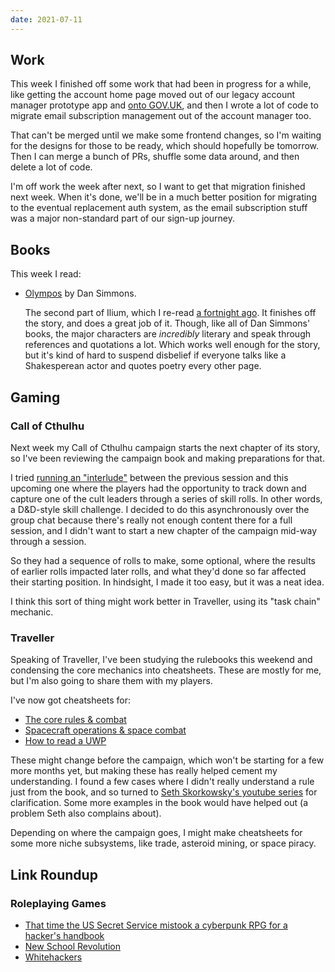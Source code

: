 ```yaml
---
date: 2021-07-11
---
```


## Work

This week I finished off some work that had been in progress for a
while, like getting the account home page moved out of our legacy
account manager prototype app and [onto GOV.UK][], and then I wrote a
lot of code to migrate email subscription management out of the
account manager too.

That can't be merged until we make some frontend changes, so I'm
waiting for the designs for those to be ready, which should hopefully
be tomorrow.  Then I can merge a bunch of PRs, shuffle some data
around, and then delete a lot of code.

I'm off work the week after next, so I want to get that migration
finished next week.  When it's done, we'll be in a much better
position for migrating to the eventual replacement auth system, as the
email subscription stuff was a major non-standard part of our sign-up
journey.

[onto GOV.UK]: https://www.gov.uk/account/home


## Books

This week I read:

- [Olympos][] by Dan Simmons.

  The second part of Ilium, which I re-read [a fortnight ago][].  It
  finishes off the story, and does a great job of it.  Though, like
  all of Dan Simmons' books, the major characters are *incredibly*
  literary and speak through references and quotations a lot.  Which
  works well enough for the story, but it's kind of hard to suspend
  disbelief if everyone talks like a Shakesperean actor and quotes
  poetry every other page.

[Olympos]: https://en.wikipedia.org/wiki/Ilium/Olympos
[a fortnight ago]: notes/145.html


## Gaming

### Call of Cthulhu

Next week my Call of Cthulhu campaign starts the next chapter of its
story, so I've been reviewing the campaign book and making
preparations for that.

I tried [running an "interlude"][] between the previous session and
this upcoming one where the players had the opportunity to track down
and capture one of the cult leaders through a series of skill rolls.
In other words, a D&D-style skill challenge.  I decided to do this
asynchronously over the group chat because there's really not enough
content there for a full session, and I didn't want to start a new
chapter of the campaign mid-way through a session.

So they had a sequence of rolls to make, some optional, where the
results of earlier rolls impacted later rolls, and what they'd done so
far affected their starting position.  In hindsight, I made it too
easy, but it was a neat idea.

I think this sort of thing might work better in Traveller, using its
"task chain" mechanic.

[running an "interlude"]: campaign-notes-2020-05-call-of-cthulhu.html#mon-interlude-1

### Traveller

Speaking of Traveller, I've been studying the rulebooks this weekend
and condensing the core mechanics into cheatsheets.  These are mostly
for me, but I'm also going to share them with my players.

I've now got cheatsheets for:

- [The core rules & combat](notes/147/basics.pdf)
- [Spacecraft operations & space combat](notes/147/spacecraft.pdf)
- [How to read a UWP](notes/147/uwp.pdf)

These might change before the campaign, which won't be starting for a
few more months yet, but making these has really helped cement my
understanding.  I found a few cases where I didn't really understand a
rule just from the book, and so turned to [Seth Skorkowsky's youtube
series][] for clarification.  Some more examples in the book would
have helped out (a problem Seth also complains about).

Depending on where the campaign goes, I might make cheatsheets for
some more niche subsystems, like trade, asteroid mining, or space
piracy.

[Seth Skorkowsky's youtube series]: https://www.youtube.com/playlist?list=PL25p5gPY6qKVUg6ys5N1oRlsBI7DTByyI


## Link Roundup

### Roleplaying Games

- [That time the US Secret Service mistook a cyberpunk RPG for a hacker's handbook](https://www.dicebreaker.com/categories/roleplaying-game/feature/gurps-cyberpunk-rpg-us-secret-service)
- [New School Revolution](https://boneboxchant.wordpress.com/2019/12/21/nsr/)
- [Whitehackers](https://whitetower.info/whitehackers/)
